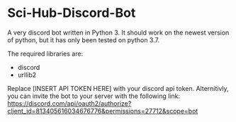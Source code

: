 # Sci-Hub-Discord-Bot
A very discord bot written in Python 3.  It should work on the newest version of python, but it has only been tested on python 3.7.

The required libraries are:
- discord
- urllib2

Replace [INSERT API TOKEN HERE] with your discord api token.  Alternitivly, you can invite the bot to your server with the following link:
https://discord.com/api/oauth2/authorize?client_id=813405616034676776&permissions=27712&scope=bot
